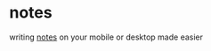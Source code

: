 # notes
writing [notes](https://code-wizard925.github.io/notes/) on your mobile or desktop made easier
